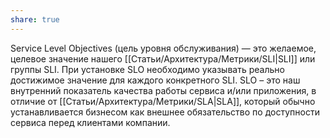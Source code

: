 ```yaml
---
share: true
---
```


Service Level Objectives (цель уровня обслуживания) — это желаемое, целевое значение нашего [[Статьи/Архитектура/Метрики/SLI|SLI]] или группы SLI. При установке SLO необходимо указывать реально достижимое значение для каждого конкретного SLI.
SLO – это наш внутренний показатель качества работы сервиса и/или приложения, в отличие от [[Статьи/Архитектура/Метрики/SLA|SLA]], который обычно устанавливается бизнесом как внешнее обязательство по доступности сервиса перед клиентами компании.